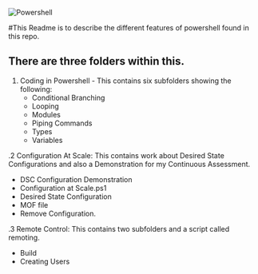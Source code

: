 ![Powershell](https://res.cloudinary.com/startup-grind/image/upload/c_scale,w_2560/c_crop,h_640,w_2560,y_0.0_mul_h_sub_0.0_mul_640/c_crop,h_640,w_2560/c_fill,dpr_2.0,f_auto,g_center,q_auto:good/v1/gcs/platform-data-hyland/event_banners/AccAdmin201.jpg)


#This Readme is to describe the different features of powershell found in this repo.

## There are three folders within this.
 1. Coding in Powershell - This contains six subfolders showing the following:
	 - Conditional Branching
	 - Looping
	 - Modules
	 - Piping Commands
	 - Types
	 - Variables

 .2 Configuration At Scale: This contains work about Desired State Configurations and also a Demonstration for my Continuous Assessment.
- DSC Configuration Demonstration
- Configuration at Scale.ps1
- Desired State Configuration
- MOF file
- Remove Configuration.

 .3 Remote Control: This contains two subfolders and a script called remoting.
 - Build
 - Creating Users